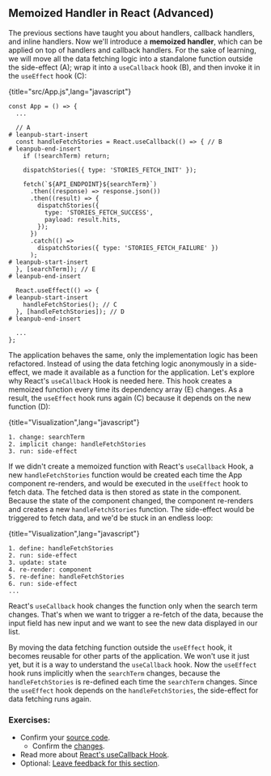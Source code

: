 ## Memoized Handler in React (Advanced)

The previous sections have taught you about handlers, callback handlers, and inline handlers. Now we'll introduce a **memoized handler**, which can be applied on top of handlers and callback handlers. For the sake of learning, we will move all the data fetching logic into a standalone function outside the side-effect (A); wrap it into a `useCallback` hook (B), and then invoke it in the `useEffect` hook (C):

{title="src/App.js",lang="javascript"}
~~~~~~~
const App = () => {
  ...

  // A
# leanpub-start-insert
  const handleFetchStories = React.useCallback(() => { // B
# leanpub-end-insert
    if (!searchTerm) return;

    dispatchStories({ type: 'STORIES_FETCH_INIT' });

    fetch(`${API_ENDPOINT}${searchTerm}`)
      .then((response) => response.json())
      .then((result) => {
        dispatchStories({
          type: 'STORIES_FETCH_SUCCESS',
          payload: result.hits,
        });
      })
      .catch(() =>
        dispatchStories({ type: 'STORIES_FETCH_FAILURE' })
      );
# leanpub-start-insert
  }, [searchTerm]); // E
# leanpub-end-insert

  React.useEffect(() => {
# leanpub-start-insert
    handleFetchStories(); // C
  }, [handleFetchStories]); // D
# leanpub-end-insert

  ...
};
~~~~~~~

The application behaves the same, only the implementation logic has been refactored. Instead of using the data fetching logic anonymously in a side-effect, we made it available as a function for the application. Let's explore  why React's `useCallback` Hook is needed here. This hook creates a memoized function every time its dependency array (E) changes. As a result, the `useEffect` hook runs again (C) because it depends on the new function (D):

{title="Visualization",lang="javascript"}
~~~~~~~
1. change: searchTerm
2. implicit change: handleFetchStories
3. run: side-effect
~~~~~~~

If we didn't create a memoized function with React's `useCallback` Hook, a new `handleFetchStories` function would be created each time the App component re-renders, and would be executed in the `useEffect` hook to fetch data. The fetched data is then stored as state in the component. Because the state of the component changed, the component re-renders and creates a new `handleFetchStories` function. The side-effect would be triggered to fetch data, and we'd be stuck in an endless loop:

{title="Visualization",lang="javascript"}
~~~~~~~
1. define: handleFetchStories
2. run: side-effect
3. update: state
4. re-render: component
5. re-define: handleFetchStories
6. run: side-effect
...
~~~~~~~

React's `useCallback` hook changes the function only when the search term changes. That's when we want to trigger a re-fetch of the data, because the input field has new input and we want to see the new data displayed in our list.

By moving the data fetching function outside the `useEffect` hook, it becomes reusable for other parts of the application. We won't use it just yet, but it is a way to understand the `useCallback` hook. Now the `useEffect` hook runs implicitly when the `searchTerm` changes, because the `handleFetchStories` is re-defined each time the `searchTerm` changes. Since the `useEffect` hook depends on the `handleFetchStories`, the side-effect for data fetching runs again.

### Exercises:

* Confirm your [source code](https://bit.ly/3aSpb2v).
  * Confirm the [changes](https://bit.ly/3G4vkGX).
* Read more about [React's useCallback Hook](https://www.robinwieruch.de/react-usecallback-hook).
* Optional: [Leave feedback for this section](https://forms.gle/HSX9aurgsf5j76HR9).